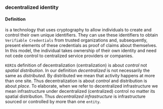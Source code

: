 ### decentralized identity

<h4>Definition</h4><p>is a technology that uses cryptography to allow individuals to create and control their own unique identifiers. They can use these identifiers to obtain <code>Verifiable Credentials</code> from trusted organizations and, subsequently, present elements of these credentials as proof of claims about themselves. In this model, the individual takes ownership of their own identity and need not cede control to centralized service providers or companies.</p><p><code>KERI</code>s definition of decentralization (centralization) is about <em>control</em> not <em>spatial distribution</em>. In our definition <em>decentralized</em> is not necessarily the same as <em>distributed</em>. By distributed we mean that activity happens at more than one site. Thus decentralization is about <em>control</em> and distribution is about <em>place</em>. To elaborate, when we refer to decentralized infrastructure we mean infrastructure under decentralized (centralized) control no matter its spatial distribution. Thus <em>decentralized infrastructure</em> is infrastructure sourced or controlled by more than one <code>entity</code>.</p>